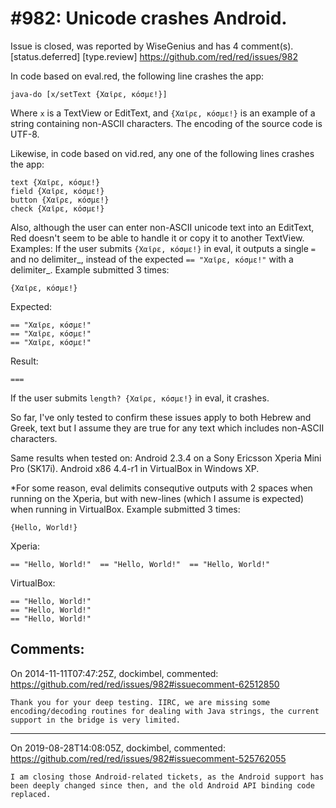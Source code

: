 
#982: Unicode crashes Android.
================================================================================
Issue is closed, was reported by WiseGenius and has 4 comment(s).
[status.deferred] [type.review]
<https://github.com/red/red/issues/982>

In code based on eval.red, the following line crashes the app:

```
java-do [x/setText {Χαῖρε, κόσμε!}]
```

Where `x` is a TextView or EditText, and `{Χαῖρε, κόσμε!}` is an example of a string containing non-ASCII characters. The encoding of the source code is UTF-8.

Likewise, in code based on vid.red, any one of the following lines crashes the app:

```
text {Χαῖρε, κόσμε!}
field {Χαῖρε, κόσμε!}
button {Χαῖρε, κόσμε!}
check {Χαῖρε, κόσμε!}
```

Also, although the user can enter non-ASCII unicode text into an EditText, Red doesn't seem to be able to handle it or copy it to another TextView. Examples:
If the user submits `{Χαῖρε, κόσμε!}` in eval, it outputs a single `=` and no delimiter_, instead of the expected `== "Χαῖρε, κόσμε!"` with a delimiter_.
Example submitted 3 times:

```
{Χαῖρε, κόσμε!}
```

Expected:

```
== "Χαῖρε, κόσμε!"
== "Χαῖρε, κόσμε!"
== "Χαῖρε, κόσμε!"
```

Result:

```
===
```

If the user submits `length? {Χαῖρε, κόσμε!}` in eval, it crashes.

So far, I've only tested to confirm these issues apply to both Hebrew and Greek, text but I assume they are true for any text which includes non-ASCII characters.

Same results when tested on:
Android 2.3.4 on a Sony Ericsson Xperia Mini Pro (SK17i).
Android x86 4.4-r1 in VirtualBox in Windows XP.

*For some reason, eval delimits consequtive outputs with 2 spaces when running on the Xperia, but with new-lines (which I assume is expected) when running in VirtualBox.
Example submitted 3 times:

```
{Hello, World!}
```

Xperia:

```
== "Hello, World!"  == "Hello, World!"  == "Hello, World!"
```

VirtualBox:

```
== "Hello, World!"
== "Hello, World!"
== "Hello, World!"
```



Comments:
--------------------------------------------------------------------------------

On 2014-11-11T07:47:25Z, dockimbel, commented:
<https://github.com/red/red/issues/982#issuecomment-62512850>

    Thank you for your deep testing. IIRC, we are missing some encoding/decoding routines for dealing with Java strings, the current support in the bridge is very limited.

--------------------------------------------------------------------------------

On 2019-08-28T14:08:05Z, dockimbel, commented:
<https://github.com/red/red/issues/982#issuecomment-525762055>

    I am closing those Android-related tickets, as the Android support has been deeply changed since then, and the old Android API binding code replaced.


